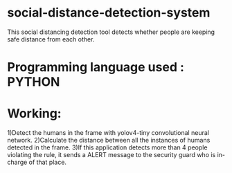 # social-distance-detection-system
This social distancing detection tool detects whether people are keeping safe distance from each other.
# Programming language used : PYTHON
# Working:
1)Detect the humans in the frame with yolov4-tiny convolutional neural network.
2)Calculate the distance between all the instances of humans detected in the frame.
3)If this application detects more than 4 people violating the rule, it sends a ALERT message to the security guard who is in-charge of that place.
